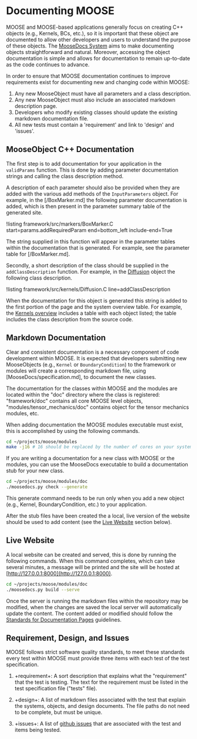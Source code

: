 # Documenting MOOSE

MOOSE and MOOSE-based applications generally focus on creating C++ objects (e.g., Kernels, BCs,
etc.), so it is important that these object are documented to allow other developers and users to
understand the purpose of these objects. The [MooseDocs System](MooseDocs/index.md) aims to make
documenting objects straightforward and natural. Moreover, accessing the object documentation is
simple and allows for documentation to remain up-to-date as the code continues to advance.

In order to ensure that MOOSE documentation continues to improve requirements exist for
documenting new and changing code within MOOSE:

1. Any new MooseObject must have all parameters and a class description.
1. Any new MooseObject must also include an associated markdown description page.
1. Developers who modify existing classes should update the existing markdown documentation file.
1. All new tests must contain a 'requirement' and link to 'design' and 'issues'.

## MooseObject C++ Documentation

The first step is to add documentation for your application in the `validParams` function. This is
done by adding parameter documentation strings and calling the class description method.

A description of each parameter should also be provided when they are added with the various add
methods of the `InputParameters` object. For example, in the
[/BoxMarker.md] the following parameter documentation is
added, which is then present in the parameter summary table of the generated site.

!listing framework/src/markers/BoxMarker.C
         start=params.addRequiredParam
         end=bottom_left
         include-end=True

The string supplied in this function will appear in the parameter tables within the documentation
that is generated.  For example, see the parameter table for [/BoxMarker.md].

Secondly, a short description of the class should be supplied in the `addClassDescription`
function. For example, in the [Diffusion](/Diffusion.md) object the following class description.

!listing framework/src/kernels/Diffusion.C line=addClassDescription

When the documentation for this object is generated this string is added to the first portion of the
page and the system overview table. For example, the [Kernels overview](systems/Kernels/index.md)
includes a table with each object listed; the table includes the class description from the source
code.

## Markdown Documentation

Clear and consistent documentation is a necessary component of code development within MOOSE.  It is
expected that developers submitting new MooseObjects (e.g., `Kernel` or `BoundaryCondition`) to the
framework or modules will create a corresponding markdown file, using
[MooseDocs/specification.md], to document the new classes.

The documentation for the classes within MOOSE and the modules are located within the "doc"
directory where the class is registered: "framework/doc" contains all core MOOSE level objects,
"modules/tensor_mechanics/doc" contains object for the tensor mechanics modules, etc.

When adding documentation the MOOSE modules executable must exist, this is accomplished by using the
following commands.

```bash
cd ~/projects/moose/modules
make -j16 # 16 should be replaced by the number of cores on your system
```

If you are writing a documentation for a new class with MOOSE or the modules, you can use the
MooseDocs executable to build a documentation stub for your new class.

```bash
cd ~/projects/moose/modules/doc
./moosedocs.py check --generate
```

This generate command needs to be run only when you add a new object (e.g., Kernel,
BoundaryCondition, etc.) to your application.

After the stub files have been created the a local, live version of the website should
be used to add content (see the [Live Website](#live-website) section below).

## Live Website

A local website can be created and served, this is done by running the following commands.  When
this command completes, which can take several minutes, a message will be printed and the site will
be hosted at [http://127.0.0.1:8000](http://127.0.0.1:8000).

```bash
cd ~/projects/moose/modules/doc
./moosedocs.py build --serve
```

Once the server is running the markdown files within the repository may be modified, when the
changes are saved the local server will automatically update the content.
The content added or modified should follow the
[Standards for Documentation Pages](MooseDocs/standards.md) guidelines.

## Requirement, Design, and Issues

MOOSE follows strict software quality standards, to meet these standards every test within MOOSE
must provide three items with each test of the test specification.

1. +requirement+: A sort description that explains what the "requirement" that the test is
   testing. The text for the requirement must be listed in the test specification file ("tests" file).

1. +design+: A list of markdown files associated with the test that explain the systems, objects,
   and design documents. The file paths do not need to be complete, but must be unique.

1. +issues+: A list of [github issues](https://github.com/idaholab/moose/issues/) that are
   associated with the test and items being tested.
